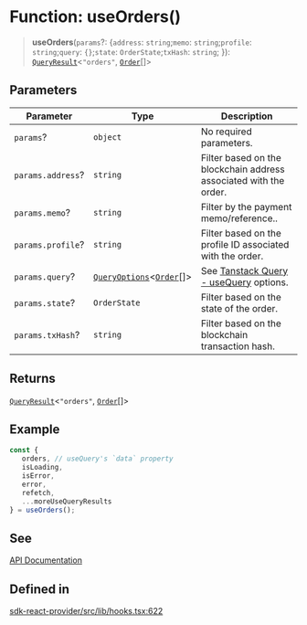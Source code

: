 # Function: useOrders()

> **useOrders**(`params`?: \{`address`: `string`;`memo`: `string`;`profile`: `string`;`query`: `{}`;`state`: `OrderState`;`txHash`: `string`; \}): [`QueryResult`](/docs/packages/sdk-react-provider/type-aliases/QueryResult.md)\<`"orders"`, [`Order`](/docs/packages/sdk-react-provider/interfaces/Order.md)[]\>

## Parameters

| Parameter | Type | Description |
| ------ | ------ | ------ |
| `params`? | `object` | No required parameters. |
| `params.address`? | `string` | Filter based on the blockchain address associated with the order. |
| `params.memo`? | `string` | Filter by the payment memo/reference.. |
| `params.profile`? | `string` | Filter based on the profile ID associated with the order. |
| `params.query`? | [`QueryOptions`](/docs/packages/sdk-react-provider/type-aliases/QueryOptions.md)\<[`Order`](/docs/packages/sdk-react-provider/interfaces/Order.md)[]\> | See [Tanstack Query - useQuery](https://tanstack.com/query/latest/docs/framework/react/reference/useQuery) options. |
| `params.state`? | `OrderState` | Filter based on the state of the order. |
| `params.txHash`? | `string` | Filter based on the blockchain transaction hash. |

## Returns

[`QueryResult`](/docs/packages/sdk-react-provider/type-aliases/QueryResult.md)\<`"orders"`, [`Order`](/docs/packages/sdk-react-provider/interfaces/Order.md)[]\>

## Example

```ts
const {
   orders, // useQuery's `data` property
   isLoading,
   isError,
   error,
   refetch,
   ...moreUseQueryResults
} = useOrders();
```

## See

[API Documentation](https://monerium.dev/api-docs#operation/orders)

## Defined in

[sdk-react-provider/src/lib/hooks.tsx:622](https://github.com/monerium/js-monorepo/blob/main/packages/sdk-react-provider/src/lib/hooks.tsx#L622)
